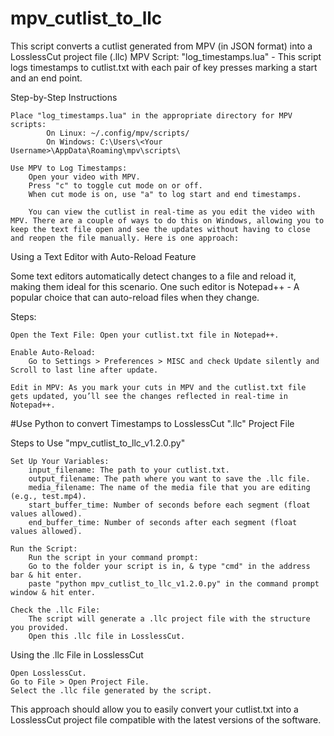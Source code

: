 # mpv_cutlist_to_llc
This script converts a cutlist generated from MPV (in JSON format) into a LosslessCut project file (.llc)
MPV Script: "log_timestamps.lua" - This script logs timestamps to cutlist.txt with each pair of key presses marking a start and an end point.

Step-by-Step Instructions

    Place "log_timestamps.lua" in the appropriate directory for MPV scripts:
            On Linux: ~/.config/mpv/scripts/
            On Windows: C:\Users\<Your Username>\AppData\Roaming\mpv\scripts\

    Use MPV to Log Timestamps:
        Open your video with MPV.
        Press "c" to toggle cut mode on or off.
        When cut mode is on, use "a" to log start and end timestamps.
		
		You can view the cutlist in real-time as you edit the video with MPV. There are a couple of ways to do this on Windows, allowing you to keep the text file open and see the updates without having to close and reopen the file manually. Here is one approach:
Using a Text Editor with Auto-Reload Feature

Some text editors automatically detect changes to a file and reload it, making them ideal for this scenario.
One such editor is Notepad++ - A popular choice that can auto-reload files when they change.

Steps:

    Open the Text File: Open your cutlist.txt file in Notepad++.

    Enable Auto-Reload:
        Go to Settings > Preferences > MISC and check Update silently and Scroll to last line after update.
    
    Edit in MPV: As you mark your cuts in MPV and the cutlist.txt file gets updated, you’ll see the changes reflected in real-time in Notepad++.

#Use Python to convert Timestamps to LosslessCut ".llc" Project File

Steps to Use "mpv_cutlist_to_llc_v1.2.0.py"

    Set Up Your Variables:
        input_filename: The path to your cutlist.txt.
        output_filename: The path where you want to save the .llc file.
        media_filename: The name of the media file that you are editing (e.g., test.mp4).
        start_buffer_time: Number of seconds before each segment (float values allowed).
        end_buffer_time: Number of seconds after each segment (float values allowed).

    Run the Script:
        Run the script in your command prompt: 
		Go to the folder your script is in, & type "cmd" in the address bar & hit enter.
		paste "python mpv_cutlist_to_llc_v1.2.0.py" in the command prompt window & hit enter.

    Check the .llc File:
        The script will generate a .llc project file with the structure you provided.
        Open this .llc file in LosslessCut.

Using the .llc File in LosslessCut

    Open LosslessCut.
    Go to File > Open Project File.
    Select the .llc file generated by the script.

This approach should allow you to easily convert your cutlist.txt into a LosslessCut project file compatible with the latest versions of the software.